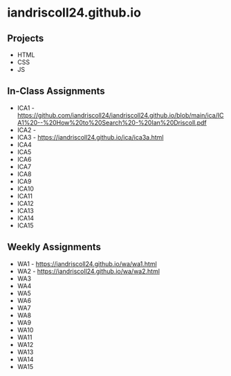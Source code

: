 # iandriscoll24.github.io


## Projects
* HTML
* CSS
* JS

## In-Class Assignments
* ICA1 - https://github.com/iandriscoll24/iandriscoll24.github.io/blob/main/ica/ICA1%20--%20How%20to%20Search%20-%20Ian%20Driscoll.pdf
* ICA2 - 
* ICA3 - https://iandriscoll24.github.io/ica/ica3a.html
* ICA4
* ICA5
* ICA6
* ICA7
* ICA8
* ICA9
* ICA10
* ICA11
* ICA12
* ICA13
* ICA14
* ICA15

## Weekly Assignments
* WA1 - https://iandriscoll24.github.io/wa/wa1.html
* WA2 - https://iandriscoll24.github.io/wa/wa2.html
* WA3
* WA4
* WA5
* WA6
* WA7
* WA8
* WA9
* WA10
* WA11
* WA12
* WA13
* WA14
* WA15
